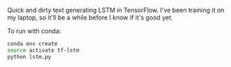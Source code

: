 Quick and dirty text generating LSTM in TensorFlow. I've been training it on my laptop, so it'll be a while before I know if it's good yet.

To run with conda:
```bash
conda env create
source activate tf-lstm
python lstm.py
```